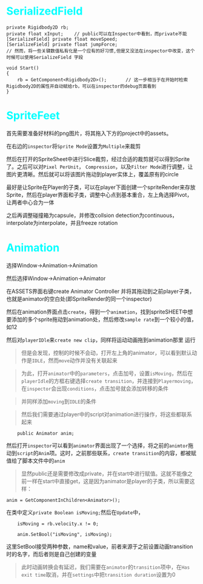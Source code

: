 <style>
h1 {
    color: aqua;
}
h2{
    color: rgb(0, 181, 201);
}
h3,h4 {
    color: #FF70DB93;    
}

</style>

# SerializedField

    private Rigidbody2D rb;
    private float xInput;    // public可以在Inspector中看到，而private不能
    [SerializeField] private float moveSpeed;
    [SerializeField] private float jumpForce;
    // 然而，将一些关键数值私有化是一个应有的好习惯,但是又没法在inspector中改变，这个时候可以使用SerializeField 字段

    void Start()
    {
        rb = GetComponent<Rigidbody2D>();       // 这一步相当于在开始时检索Rigidbody2D的属性并自动赋给rb，可以在inspector的debug页面看到
    }


# SpriteFeet

首先需要准备好材料的png图片，将其拖入下方的project中的assets。

在右边的`inspector`将`Sprite Mode`设置为`Multiple`来裁剪

然后在打开的SpriteSheet中进行Slice裁剪，经过合适的裁剪就可以得到Sprite了。之后可以对`Pixel PerUnit`， `Compression`，以及`Filter Mode`进行调整，让图片更清晰。然后就可以将该图片拖动到player实体上，覆盖原有的circle


最好是让Sprite在Player的子类，可以在player下面创建一个spriteRender来存放Sprite，然后在player界面和子类，调整中心点到基本重合，左上角选择Pivot，让两者中心合为一体


之后再调整碰撞箱为capsule，并修改collsion detection为continuous，interpolate为interpolate，并且freeze rotation

# Animation

选择Window->Animation->Animation

然后选择Window->Animation->Animator

在ASSETS界面右键create Animator Controller
并将其拖动到之前player子类，也就是animator的空白处(即SpriteRender的同一个inspector)

然后在animation界面点击`create`，得到一个`animation`，找到spriteSHEET中想要添加的多个sprite拖动到animation处，然后修改`sample rate`到一个较小的值，如12

然后对`playerIDle`来`create new clip`，同样将运动动画拖到animation那里
运行

> 但是会发现，控制的时候不会动，打开左上角的animator，可以看到默认动作是`IDLE`，然而`move`动作并没有关联起来

> 为此，打开`animator`中的`parameters`，点击加号，设置`isMoving`，然后在`playerIdle`的方框右键选择`create transition`，并连接到`Playermoving`，在`inspector`会出现`conditions`，点击加号就会添加转移的条件

> 并同样添加`moving`到`IDLE`的条件

> 然后我们需要通过player中的script对animation进行操作，将这些都联系起来

        public Animator anim;

然后打开`inspector`可以看到`animator`界面出现了一个选择，将之前的`animtor`拖动到`script`的`Anim`项。这时，之前那些联系，`create transition`的内容，都被赋值给了脚本文件中的`anim`

> 显然public还是需要修改成private，并在start中进行赋值。这就不能像之前一样在start中直接get，这是因为animator是player的子类，所以需要这样：

    anim = GetComponentInChildren<Animator>();
在类中定义`private Boolean isMoving;`然后在`Update`中，
    
        isMoving = rb.velocity.x != 0;

        anim.SetBool("isMoving", isMoving);

这里SetBool接受两种参数，name和value，前者来源于之前设置动画transition时的名字，而后者则是自己创建的变量


> 此时动画转换会有延迟，我们需要在`animator`的`transition`项中，在`Has exit time`取消，并在`settings`中把`transition duration`设置为0


